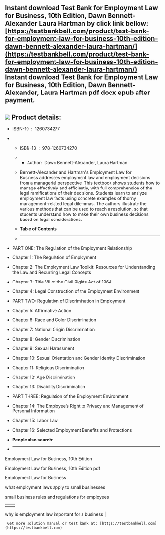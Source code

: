 Instant download **Test Bank for Employment Law for Business, 10th Edition, Dawn Bennett-Alexander Laura Hartman** by click link bellow:  
[https://testbankbell.com/product/test-bank-for-employment-law-for-business-10th-edition-dawn-bennett-alexander-laura-hartman/](https://testbankbell.com/product/test-bank-for-employment-law-for-business-10th-edition-dawn-bennett-alexander-laura-hartman/)  
**Instant download Test Bank for Employment Law for Business, 10th Edition, Dawn Bennett-Alexander, Laura Hartman pdf docx epub after payment.**
------------------------------------------------------------------------------------------------------------------------------------------------


![](https://testbankbell.com/wp-content/uploads/2023/05/9781260734270_TestBank.jpeg)
**Product details:**
--------------------


* ISBN-10 ‏ : ‎ 1260734277
* * ISBN-13 ‏ : ‎ 978-1260734270
  * * Author:  Dawn Bennett-Alexander, Laura Hartman
   
  * Bennett-Alexander and Hartman's Employment Law for Business addresses employment law and employment decisions from a managerial perspective. This textbook shows students how to manage effectively and efficiently, with full comprehension of the legal ramifications of their decisions. Students learn to analyze employment law facts using concrete examples of thorny management-related legal dilemmas. The authors illustrate the various methods that can be used to reach a resolution, so that students understand how to make their own business decisions based on legal considerations.
  * **Table of Contents**
  * ---------------------
 
* PART ONE: The Regulation of the Employment Relationship

* Chapter 1: The Regulation of Employment

* Chapter 2: The Employment Law Toolkit: Resources for Understanding the Law and Recurring Legal Concepts

* Chapter 3: Title VII of the Civil Rights Act of 1964

* Chapter 4: Legal Construction of the Employment Environment

* PART TWO: Regulation of Discrimination in Employment

* Chapter 5: Affirmative Action

* Chapter 6: Race and Color Discrimination

* Chapter 7: National Origin Discrimination

* Chapter 8: Gender Discrimination

* Chapter 9: Sexual Harassment

* Chapter 10: Sexual Orientation and Gender Identity Discrimination

* Chapter 11: Religious Discrimination

* Chapter 12: Age Discrimination

* Chapter 13: Disability Discrimination

* PART THREE: Regulation of the Employment Environment

* Chapter 14: The Employee’s Right to Privacy and Management of Personal Information

* Chapter 15: Labor Law

* Chapter 16: Selected Employment Benefits and Protections
* **People also search:**
* -----------------------

Employment Law for Business, 10th Edition

Employment Law for Business, 10th Edition pdf

Employment Law for Business

what employment laws apply to small businesses

small business rules and regulations for employees


|  |  |
| --- | --- |
|  | 
why is employment law important for a business
 |



     Get more solution manual or test bank at: [https://testbankbell.com](https://testbankbell.com)
